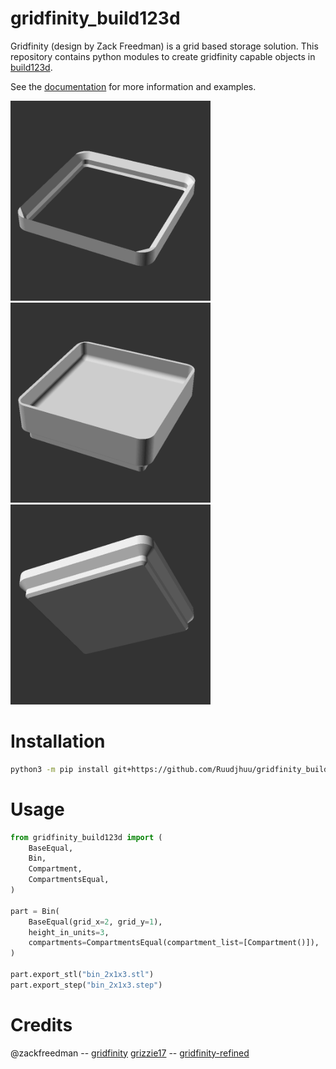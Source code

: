 # gridfinity_build123d
Gridfinity (design by Zack Freedman) is a grid based storage solution. This repository contains python modules to create gridfinity capable objects in [build123d](https://github.com/gumyr/build123d).

See the [documentation](http://gridfinity-build123d.readthedocs.io/) for more information and examples.

<img src="docs/assets/baseplate.gif" width="320"/> <img src="docs/assets/bin.gif" width="320"/>
<img src="docs/assets/base.gif" width="320"/>

# Installation

```bash
python3 -m pip install git+https://github.com/Ruudjhuu/gridfinity_build123d
```

# Usage
```python
from gridfinity_build123d import (
    BaseEqual,
    Bin,
    Compartment,
    CompartmentsEqual,
)

part = Bin(
    BaseEqual(grid_x=2, grid_y=1),
    height_in_units=3,
    compartments=CompartmentsEqual(compartment_list=[Compartment()]),
)

part.export_stl("bin_2x1x3.stl")
part.export_step("bin_2x1x3.step")

```

# Credits
@zackfreedman -- [gridfinity](https://youtu.be/ra_9zU-mnl8)
[grizzie17](https://www.printables.com/@grizzie17) -- [gridfinity-refined](https://www.printables.com/model/413761-gridfinity-refined)
